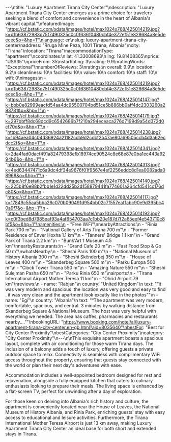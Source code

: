 ---\ntitle: "Luxury Apartment Tirana City Center"\ndescription: "Luxury Apartment Tirana City Center emerges as a prime choice for travelers seeking a blend of comfort and convenience in the heart of Albania's vibrant capital."\nfeaturedImage: "https://cf.bstatic.com/xdata/images/hotel/max1024x768/425014219.jpg?k=d1b63872983d75f7490325c0c0f63610480cbf4e372ef51e828684a8e5deecec&o=&hp=1"\nlanguage: en\nslug: luxury-apartment-tirana-city-center\naddress: "Rruga Mine Peza, 1001 Tirana, Albania"\ncity: "Tirana"\nlocation: "Tirana"\naccommodationType: "apartment"\ncoordinates:\n  lat: 41.33008693\n  lng: 19.81408365\nprice: "US$35"\npriceFrom: 35\nstarRating: 3\nrating: 9.9\nratingWords: "Exceptional"\nnumberOfReviews: 3\nratings:\n  overall: 9.9\n  location: 9.2\n  cleanliness: 10\n  facilities: 10\n  value: 10\n  comfort: 10\n  staff: 10\n  wifi: 0\nimages:\n  - "https://cf.bstatic.com/xdata/images/hotel/max1024x768/425014219.jpg?k=d1b63872983d75f7490325c0c0f63610480cbf4e372ef51e828684a8e5deecec&o=&hp=1"\n  - "https://cf.bstatic.com/xdata/images/hotel/max1024x768/425014147.jpg?k=bbb0e82999eacfd54aa4dc95500704bd51ce5b886bb0aff4dc2303260a293781&o=&hp=1"\n  - "https://cf.bstatic.com/xdata/images/hotel/max1024x768/425014179.jpg?k=297bbff8dc68dcd9c6542686b7f210a294eceaca276d7199d9a54d372d0cf70d&o=&hp=1"\n  - "https://cf.bstatic.com/xdata/images/hotel/max1024x768/425014238.jpg?k=1b94aea04c04d36924a21182ccb9d2cdcf2b47ae80a69505ccb4d3a62ecdcc2f&o=&hp=1"\n  - "https://cf.bstatic.com/xdata/images/hotel/max1024x768/425014341.jpg?k=2da4fad0dacf491a82479398efb18974cc90524c8e68e87e0ba1ec443a9294b6&o=&hp=1"\n  - "https://cf.bstatic.com/xdata/images/hotel/max1024x768/425014313.jpg?k=4ed63447471c6a9dc4df34e9676f01f9567e4ef2256eddc8d1ea0082ada08968&o=&hp=1"\n  - "https://cf.bstatic.com/xdata/images/hotel/max1024x768/425014140.jpg?k=225b8f6e88b2fbb1e1d22dd25b2d158879441fa774601a264cfd541cc176dc80&o=&hp=1"\n  - "https://cf.bstatic.com/xdata/images/hotel/max1024x768/425014117.jpg?k=17849c55aa5bba26c070b090491d954bb02c7f557eaf1abc90e9d395bc40a9f7&o=&hp=1"\n  - "https://cf.bstatic.com/xdata/images/hotel/max1024x768/425014192.jpg?k=c0f3bed8d7985eaf93a4af654703aa7c1bb20e187d7f2a65eef4e543710c8bf5&o=&hp=1"\namenities:\n  - "Free WiFi"\nnearbyAttractions:\n  - "Rinia Park 700 m"\n  - "National Gallery of Arts Tirana 700 m"\n  - "Former Residence of Enver Hoxha 1.1 km"\n  - "Tanners' Bridge 1.1 km"\n  - "Grand Park of Tirana 2.2 km"\n  - "Bunk'Art 1 Museum 4.5 km"\nnearbyRestaurants:\n  - "Grand Cafe 20 m"\n  - "Fast Food Stop & Go 50 m"\nwhatsNearby:\n  - "Sheshi Paris 100 m"\n  - "National Museum of History Albania 300 m"\n  - "Sheshi Skënderbej 350 m"\n  - "House of Leaves 400 m"\n  - "Skanderbeg Square 500 m"\n  - "Parku Europa 500 m"\n  - "Clock Tower Tirana 550 m"\n  - "Amazing Nature 550 m"\n  - "Sheshi Sulejman Pasha 650 m"\n  - "Parku Rinia 650 m"\nairports:\n  - "Tirana International Airport Mother Teresa 11 km"\n  - "Ohrid Airport 79 km"\nreviews:\n  - name: "Rabjan"\n    country: "United Kingdom"\n    text: "“it was very modern and spacious .the location was very good and easy to find . it was very clean and the apartment look excatly like in the photos”"\n  - name: "Egi"\n    country: "Albania"\n    text: "“The apartment was very modern, comfortable, spacious, and central.
3 minutes by walking distance from Skanderbeg Square & National Museum.
The host was very helpful with everything we needed.
The area has caffes, pharmacies and restaurants nearby....”"\nbookingURL: "https://www.booking.com/hotel/al/luxury-apartment-tirana-city-center.en-gb.html?aid=8035640"\nbestFor: "Best for City Center Proximity"\nbestCategories: "City Center Proximity"\ncategory: "City Center Proximity"\n---\n\nThis exquisite apartment boasts a spacious layout, complete with air conditioning for those warm Tirana days. The inclusion of a balcony adds a touch of luxury, offering guests a private outdoor space to relax. Connectivity is seamless with complimentary WiFi access throughout the property, ensuring that guests stay connected with the world or plan their next day's adventures with ease.

Accommodation includes a well-appointed bedroom designed for rest and rejuvenation, alongside a fully equipped kitchen that caters to culinary enthusiasts looking to prepare their meals. The living space is enhanced by a flat-screen TV, perfect for unwinding after a day of exploration.

For those keen on delving into Albania's rich history and culture, the apartment is conveniently located near the House of Leaves, the National Museum of History Albania, and Rinia Park, enriching guests' stay with easy access to educational and leisure activities. Furthermore, the Tirana International Mother Teresa Airport is just 13 km away, making Luxury Apartment Tirana City Center an ideal base for both short and extended stays in Tirana.